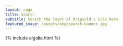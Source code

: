```yaml
---
layout: page
title: Search
subtitle: Search the Count of Krigvold's site here
featured_image: /assets/img/search-banner.jpg
---
```


<div id="powered-by" style="float: right; margin-top: -1.75rem;"></div>
<div class="ais-InstantSearch">
   <div id="searchbox" class="ais-SearchBox"></div>
   <div id="hits"></div>
   <div id="pagination"></div>
</div>

{% include algolia.html %}
